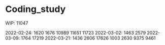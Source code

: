 # Coding_study

WIP: 11047

2022-02-24: 1620 1676 10989 11651 11723
2022-03-02: 1463 2579
2022-03-09: 1764 17219
2022-03-21: 1436 2606 17626 1003 2630 9375 9461
